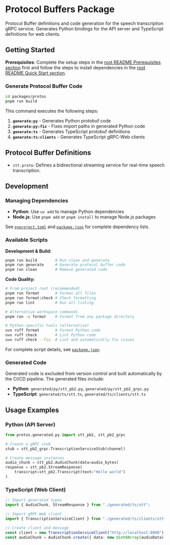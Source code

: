 # Protocol Buffers Package

Protocol Buffer definitions and code generation for the speech transcription gRPC service. Generates Python bindings for the API server and TypeScript definitions for web clients.

## Getting Started

**Prerequisites**: Complete the setup steps in the [root README Prerequisites section](../../README.md#prerequisites) first and follow the steps to install dependencies in the [root README Quick Start section](../../README.md#quick-start).

### Generate Protocol Buffer Code

```bash
cd packages/protos
pnpm run build
```

This command executes the following steps:

1. **`generate:py`** - Generates Python protobuf code
2. **`generate:py:fix`** - Fixes import paths in generated Python code
3. **`generate:ts`** - Generates TypeScript protobuf definitions
4. **`generate:ts:clients`** - Generates TypeScript gRPC-Web clients

## Protocol Buffer Definitions

- `stt.proto`: Defines a bidirectional streaming service for real-time speech transcription.

## Development

### Managing Dependencies

- **Python**: Use `uv add` to manage Python dependencies
- **Node.js**: Use `pnpm add` or `pnpm install` to manage Node.js packages

See [`pyproject.toml`](pyproject.toml) and [`package.json`](package.json) for complete dependency lists.

### Available Scripts

**Development & Build:**

```bash
pnpm run build        # Run clean and generate
pnpm run generate     # Generate protocol buffer code
pnpm run clean        # Remove generated code
```

**Code Quality:**

```bash
# From project root (recommended)
pnpm run format       # Format all files
pnpm run format:check # Check formatting
pnpm run lint         # Run all linting

# Alternative workspace commands
pnpm run -w format    # Format from any package directory

# Python-specific tools (alternative)
uvx ruff format       # Format Python code
uvx ruff check        # Lint Python code
uvx ruff check --fix  # Lint and automatically fix issues
```

For complete script details, see [`package.json`](package.json).

### Generated Code

Generated code is excluded from version control and built automatically by the CI/CD pipeline. The generated files include:

- **Python**: `generated/py/stt_pb2.py`, `generated/py/stt_pb2_grpc.py`
- **TypeScript**: `generated/ts/stt.ts`, `generated/ts/clients/stt.ts`

## Usage Examples

### Python (API Server)

```python
from protos.generated.py import stt_pb2, stt_pb2_grpc

# Create a gRPC stub
stub = stt_pb2_grpc.TranscriptionServiceStub(channel)

# Create message instances
audio_chunk = stt_pb2.AudioChunk(data=audio_bytes)
response = stt_pb2.StreamResponse(
    transcript=stt_pb2.Transcript(text="Hello world")
)
```

### TypeScript (Web Client)

```typescript
// Import generated types
import { AudioChunk, StreamResponse } from "./generated/ts/stt";

// Import gRPC-Web client
import { TranscriptionServiceClient } from "./generated/ts/clients/stt";

// Create client and message
const client = new TranscriptionServiceClient("http://localhost:8080");
const audioChunk = AudioChunk.create({ data: new Uint8Array(audioData) });
```
